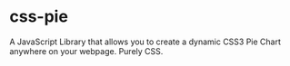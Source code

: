 css-pie
=======

A JavaScript Library that allows you to create a dynamic CSS3 Pie Chart anywhere on your webpage. Purely CSS.
